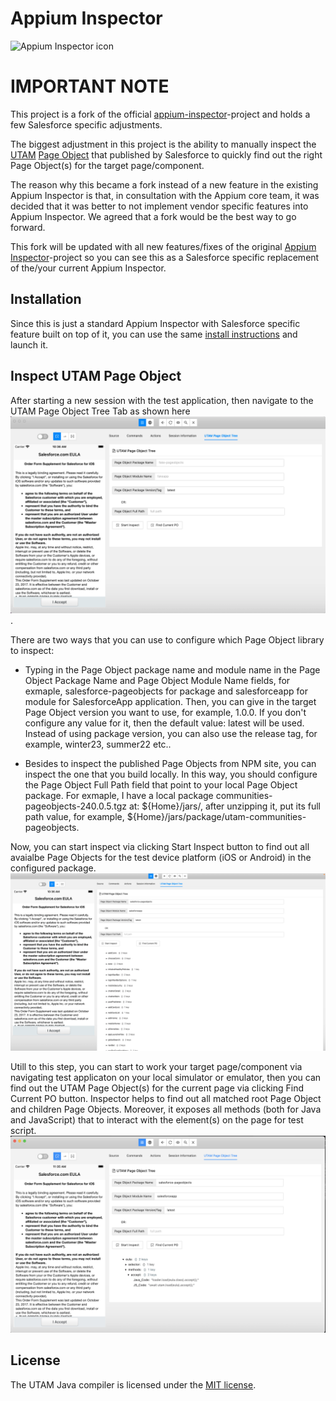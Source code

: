 # Appium Inspector

![Appium Inspector icon](./docs/icon.png)

# IMPORTANT NOTE

This project is a fork of the official [appium-inspector](https://github.com/appium/appium-inspector)-project and holds a few Salesforce specific adjustments.

The biggest adjustment in this project is the ability to manually inspect the [UTAM](https://utam.dev/) [Page Object](https://www.npmjs.com/package/salesforce-pageobjects) that published by Salesforce to quickly find out the right Page Object(s) for the target page/component.

The reason why this became a fork instead of a new feature in the existing Appium Inspector is that, in consultation with the Appium core team, it was decided that it was better to not implement vendor specific features into Appium Inspector. We agreed that a fork would be the best way to go forward.

This fork will be updated with all new features/fixes of the original [Appium Inspector](https://github.com/appium/appium-inspector)-project so you can see this as a Salesforce specific replacement of the/your current Appium Inspector.

## Installation

Since this is just a standard Appium Inspector with Salesforce specific feature built on top of it, you can use the same [install instructions](https://github.com/appium/appium-inspector#installation) and launch it. 

## Inspect UTAM Page Object

After starting a new session with the test application, then navigate to the UTAM Page Object Tree Tab as shown here ![screenshot](./docs/utam-pageobject-window.png).

There are two ways that you can use to configure which Page Object library to inspect:

* Typing in the Page Object package name and module name in the Page Object Package Name and Page Object Module Name fields, for exmaple, salesforce-pageobjects for package and salesforceapp for module for SalesforceApp application. Then, you can give in the target Page Object version you want to use, for example, 1.0.0. If you don't configure any value for it, then the default value: latest will be used. Instead of using package version, you can also use the release tag, for example, winter23, summer22 etc.. 

* Besides to inspect the published Page Objects from NPM site, you can inspect the one that you build locally. In this way, you should configure the Page Object Full Path field that point to your local Page Object package. For exmaple, I have a local package communities-pageobjects-240.0.5.tgz at: ${Home}/jars/, after unzipping it, put its full path value, for example, ${Home}/jars/package/utam-communities-pageobjects. 

Now, you can start inspect via clicking Start Inspect button to find out all avaialbe Page Objects for the test device platform (iOS or Android) in the configured package. ![screenshot](./docs/inspecting-result.png)

Utill to this step, you can start to work your target page/component via navigating test applicaton on your local simulator or emulator, then you can find out the UTAM Page Object(s) for the current page via clicking Find Current PO button. Inspector helps to find out all matched root Page Object and children Page Objects. Moreover, it exposes all methods (both for Java and JavaScript) that to interact with the element(s) on the page for test script. ![screenshot](./docs/inspecting-current.png)

## License
The UTAM Java compiler is licensed under the [MIT license](LICENSE).
